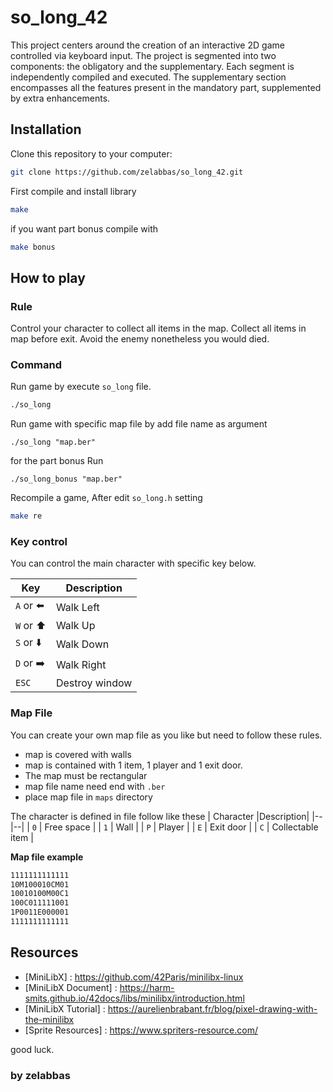 # so_long_42
This project centers around the creation of an interactive 2D game controlled via keyboard input. The project is segmented into two components: the obligatory and the supplementary. Each segment is independently compiled and executed. The supplementary section encompasses all the features present in the mandatory part, supplemented by extra enhancements.

## Installation

Clone this repository to your computer:
```sh
git clone https://github.com/zelabbas/so_long_42.git
```

First compile and install library
```sh
make
```

if you want part bonus compile with 
```sh
make bonus 
```

## How to play
### Rule
Control your character to collect all items in the map. Collect all items in map before exit. Avoid the enemy nonetheless you would died.

### Command

Run game by execute `so_long` file.
```bash
./so_long
```

Run game with specific map file by add file name as argument
```
./so_long "map.ber"
```
for the part bonus Run 
```
./so_long_bonus "map.ber"
```
Recompile a game, After edit `so_long.h` setting
```bash
make re 
```

### Key control
You can control the main character with specific key below. 

|Key|Description|
|--|--|
| `A` or ⬅️ | Walk Left|
| `W` or ⬆️ | Walk Up|
| `S` or ⬇️ | Walk Down|
| `D` or ➡️ | Walk Right|
| `ESC`    | Destroy window|

### Map File
You can create your own map file as you like but need to follow these rules.
- map is covered with walls
- map is contained with 1 item, 1 player and 1 exit door.
- The map must be rectangular
- map file name need end with `.ber`
- place map file in `maps` directory

The character is defined in file follow like these
| Character |Description|
|--|--|
| `0` | Free space |
| `1` | Wall |
| `P` | Player |
| `E` | Exit door |
| `C` | Collectable item |

**Map file example**
```txt
1111111111111
10M100010CM01
10010100M00C1
100C011111001
1P0011E000001
1111111111111
```

## Resources
- [MiniLibX] : https://github.com/42Paris/minilibx-linux
- [MiniLibX Document] : https://harm-smits.github.io/42docs/libs/minilibx/introduction.html
- [MiniLibX Tutorial] : https://aurelienbrabant.fr/blog/pixel-drawing-with-the-minilibx
- [Sprite Resources] : https://www.spriters-resource.com/


good luck.

### by zelabbas